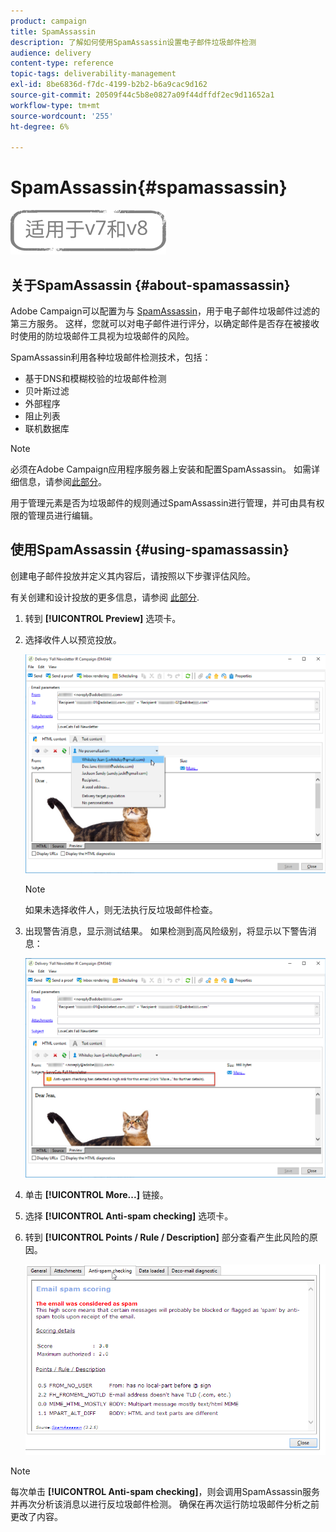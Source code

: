 ```yaml
---
product: campaign
title: SpamAssassin
description: 了解如何使用SpamAssassin设置电子邮件垃圾邮件检测
audience: delivery
content-type: reference
topic-tags: deliverability-management
exl-id: 8be6836d-f7dc-4199-b2b2-b6a9cac9d162
source-git-commit: 20509f44c5b8e0827a09f44dffdf2ec9d11652a1
workflow-type: tm+mt
source-wordcount: '255'
ht-degree: 6%

---
```


# SpamAssassin{#spamassassin}

![](../../assets/common.svg)

## 关于SpamAssassin {#about-spamassassin}

Adobe Campaign可以配置为与 [SpamAssassin](https://spamassassin.apache.org)，用于电子邮件垃圾邮件过滤的第三方服务。 这样，您就可以对电子邮件进行评分，以确定邮件是否存在被接收时使用的防垃圾邮件工具视为垃圾邮件的风险。

SpamAssassin利用各种垃圾邮件检测技术，包括：

* 基于DNS和模糊校验的垃圾邮件检测
* 贝叶斯过滤
* 外部程序
* 阻止列表
* 联机数据库

>[!NOTE]
>
>必须在Adobe Campaign应用程序服务器上安装和配置SpamAssassin。 如需详细信息，请参阅[此部分](../../installation/using/configuring-spamassassin.md)。
>
>用于管理元素是否为垃圾邮件的规则通过SpamAssassin进行管理，并可由具有权限的管理员进行编辑。

## 使用SpamAssassin {#using-spamassassin}

创建电子邮件投放并定义其内容后，请按照以下步骤评估风险。

有关创建和设计投放的更多信息，请参阅 [此部分](about-email-channel.md).

1. 转到 **[!UICONTROL Preview]** 选项卡。
1. 选择收件人以预览投放。

   ![](assets/s_tn_del_preview_spamassassin_recipient.png)

   >[!NOTE]
   >
   >如果未选择收件人，则无法执行反垃圾邮件检查。

1. 出现警告消息，显示测试结果。 如果检测到高风险级别，将显示以下警告消息：

   ![](assets/s_tn_del_preview_spamassassin_ko.png)

1. 单击 **[!UICONTROL More...]** 链接。
1. 选择 **[!UICONTROL Anti-spam checking]** 选项卡。
1. 转到 **[!UICONTROL Points / Rule / Description]** 部分查看产生此风险的原因。

   ![](assets/s_tn_del_msg_spamassassin_ko.png)

>[!NOTE]
>
>每次单击 **[!UICONTROL Anti-spam checking]**，则会调用SpamAssassin服务并再次分析该消息以进行反垃圾邮件检测。 确保在再次运行防垃圾邮件分析之前更改了内容。

